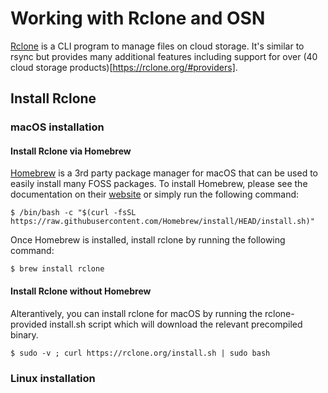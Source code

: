 # Working with Rclone and OSN
[Rclone](https://rclone.org/) is a CLI program to manage files on cloud storage. 
It's similar to rsync but provides many additional features including support for over 
(40 cloud storage products)[https://rclone.org/#providers].

## Install Rclone
### macOS installation
#### Install Rclone via Homebrew

[Homebrew](https://brew.sh/) is a 3rd party package manager for macOS that can be used 
to easily install many FOSS packages. To install Homebrew, please see the documentation
on their [website](https://brew.sh) or simply run the following command:

```
$ /bin/bash -c "$(curl -fsSL https://raw.githubusercontent.com/Homebrew/install/HEAD/install.sh)"
```

Once Homebrew is installed, install rclone by running the following command:
```
$ brew install rclone
```

#### Install Rclone without Homebrew
Alterantively, you can install rclone for macOS by running the rclone-provided install.sh 
script which will download the relevant precompiled binary.

```
$ sudo -v ; curl https://rclone.org/install.sh | sudo bash
```

### Linux installation

 

